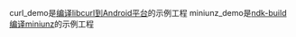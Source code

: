 curl_demo是[编译libcurl到Android平台](https://github.com/chenpengcong/blog/issues/22)的示例工程
miniunz_demo是[ndk-build编译miniunz](https://github.com/chenpengcong/blog/issues/21)的示例工程
